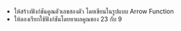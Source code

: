 - ให้สร้างฟังก์ชันคูณตัวเลขสองตัว โดยเขียนในรูปแบบ Arrow Function
- ให้ลองเรียกใช้ฟังก์ชันโดยหาผลคูณของ 23 กับ 9